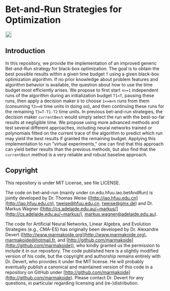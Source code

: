 # Bet-and-Run Strategies for Optimization

[<img alt="Travis CI Build Status" src="https://img.shields.io/travis/thomasWeise/betAndRun/master.svg" height="20"/>](https://travis-ci.org/thomasWeise/betAndRun/)

## Introduction

In this repository, we provide the implementation of an improved generic Bet-and-Run strategy for black-box optimization.
The goal is to obtain the best possible results within a given time budget `T` using a given black-box optimization algorithm.
If no prior knowledge about problem features and algorithm behavior is available, the question about how to use the time budget most efficiently arises. We propose to first start `n>=1` independent runs of the algorithm during an initialization budget `T1<T`, pausing these runs, then apply a decision maker `D` to choose `1<=m<n` runs from them (consuming `T2>=0` time units in doing so), and then continuing these runs for the remaining `T3=T-T1-T2` time units.
In previous bet-and-run strategies, the decision maker `currentBest` would simply select the run with the best-so-far results at negligible time.
We propose using more advanced methods and test several different approaches, including neural networks trained or polynomials fitted on the current trace of the algorithm to predict which run may yield the best results if granted the remaining budget.
Applying this implementation to run "virtual experiments," one can find that this approach can yield better results than the previous methods, but also find that the `currentBest` method is a very reliable and robust baseline approach.


## Copyright

This repository is under MIT License, see file LICENSE.

The code on bet-and-run (mainly under cn.edu.hfuu.iao.betAndRun) is jointly developed by Dr. Thomas Weise ([http://iao.hfuu.edu.cn](http://iao.hfuu.edu.cn), [tweise@hfuu.edu.cn](mailto:tweise@hfuu.edu.cn), [tweise@gmx.de](mailto:tweise@gmx.de)) and Dr. Markus Wagner ([http://cs.adelaide.edu.au/~markus/](http://cs.adelaide.edu.au/~markus/), [markus.wagner@adelaide.edu.au](mailto:markus.wagner@adelaide.edu.au)).

The code for Artificial Neural Networks, Linear Algebra, and Evolution Strategies (e.g., CMA-ES) has originally been developed by Dr. Alexandre Devert ([http://www.marmakoide.org](http://www.marmakoide.org), [marmakoide@hotmail.fr](mailto:marmakoide@hotmail.fr), and [http://github.com/marmakoide](http://github.com/marmakoide)), who kindly granted us the permission to include it in our repository. The code published here is a slightly modified version of his code, but the copyright and authorship remains entirely with Dr. Devert, who provides it under the MIT license. He will probably eventually publish a canonical and maintained version of this code in a repository on GitHub under [http://github.com/marmakoide](http://github.com/marmakoide). Please contact Dr. Devert for any questions, in particular regarding licensing and (re-)distribution.